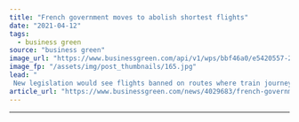 ```yaml
---
title: "French government moves to abolish shortest flights"
date: "2021-04-12"
tags: 
  - business green
source: "business green"
image_url: "https://www.businessgreen.com/api/v1/wps/bbf46a0/e5420557-27f3-4af5-bd7d-1bb4b49e341b/4/aeroplane-grounded-185x114.jpg"
image_fp: "/assets/img/post_thumbnails/165.jpg"
lead: "
 New legislation would see flights banned on routes where train journeys can be completed in less than two and a half hours ..."
article_url: "https://www.businessgreen.com/news/4029683/french-government-moves-abolish-shortest-flights"
---
```


---
